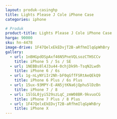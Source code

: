 ```yaml
---
layout: produk-casinghp
title: Lights Please J Cole iPhone Case
categories: iphone

# Produk
product-title: Lights Please J Cole iPhone Case
harga: 90000
sku: hn-4478
image-drive: 1F47QelxEkEDvjT2B-aRfhmIlqGpWhBry
gallery:
  - url: 1nBHGpdOSpAxf46N5PneVQLsozCTHSCCv
    title: iPhone 5 / 5s / SE
  - url: 1NEBBs8l4J3u44-0chjDk9h-TsqN2Lwdh
    title: iPhone 6 / 6s
  - url: 1g-nLyNYiIr2Nh-bF0qGffFSRtAeQEkQ9
    title: iPhone 6 Plus / 6s Plus
  - url: 15ux-93MPY-E-AN5jtKNa6jQphu5lDzBn
    title: iPhone 7 / 8
  - url: 1SlGL0jyi529szLqC_zmW08BR-9kvuoCG
    title: iPhone 7 Plus / 8 Plus
  - url: 1F47QelxEkEDvjT2B-aRfhmIlqGpWhBry
    title: iPhone X
---
```

